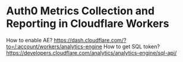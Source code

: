 # Auth0 Metrics Collection and Reporting in Cloudflare Workers

How to enable AE? https://dash.cloudflare.com/?to=/:account/workers/analytics-engine
How to get SQL token? https://developers.cloudflare.com/analytics/analytics-engine/sql-api/
